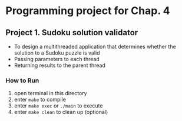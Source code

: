 # Programming project for Chap. 4

## Project 1. Sudoku solution validator
- To design a multithreaded application that determines whether the solution to a Sudoku puzzle is valid
- Passing parameters to each thread
- Returning results to the parent thread

### How to Run
1. open terminal in this directory
2. enter `make` to compile
3. enter `make exec` or `./main` to execute
4. enter `make clean` to clean up (optional)